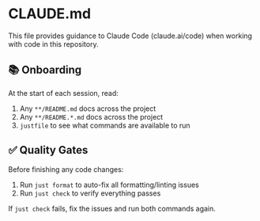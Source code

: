 # CLAUDE.md

This file provides guidance to Claude Code (claude.ai/code) when working with code in this repository.

## 📚 Onboarding

At the start of each session, read:
1. Any `**/README.md` docs across the project
2. Any `**/README.*.md` docs across the project
3. `justfile` to see what commands are available to run

## ✅ Quality Gates

Before finishing any code changes:
1. Run `just format` to auto-fix all formatting/linting issues
2. Run `just check` to verify everything passes

If `just check` fails, fix the issues and run both commands again.